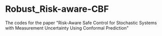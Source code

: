 # Robust_Risk-aware-CBF

The codes for the paper "Risk-Aware Safe Control for Stochastic Systems with Measurement Uncertainty Using Conformal Prediction" 
